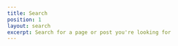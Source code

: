 ```yaml
---
title: Search
position: 1
layout: search
excerpt: Search for a page or post you're looking for
---
```


